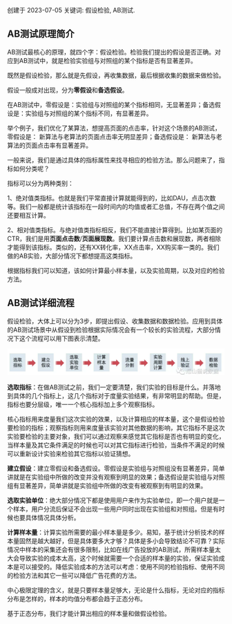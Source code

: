 创建于 2023-07-05
关键词: 假设检验, AB测试.

## **AB测试原理简介**

AB测试最核心的原理，就四个字：假设检验。检验我们提出的假设是否正确。对应到AB测试中，就是检验实验组与对照组的某个指标是否有显著差异。

既然是假设检验，那么就是先假设，再收集数据，最后根据收集的数据来做检验。

假设一般成对出现，分为**零假设**和**备选假设**。

在AB测试中，零假设是：实验组与对照组的某个指标相同，无显著差异；备选假设是：实验组与对照组的某个指标不同，有显著差异。

举个例子，我们优化了某算法，想提高页面的点击率，针对这个场景的AB测试，零假设是： 新算法与老算法的页面点击率无明显差异；备选假设是： 新算法与老算法的页面点击率有显著差异。

一般来说，我们是通过具体的指标属性来找寻相应的检验方法。那么问题来了，指标如何分类呢？

指标可以分为两种类别：

1、绝对值类指标。也就是我们平常直接计算就能得到的，比如DAU，点击次数等。我们一般都是统计该指标在一段时间内的均值或者汇总值，不存在两个值之间还要相互计算。

2、相对值类指标。与绝对值类指标相反，我们不能直接计算得到。比如某页面的CTR，我们是用**页面点击数**/**页面展现数**。我们要计算点击数和展现数，两者相除才能得到该指标。类似的，还有XX转化率，XX点击率，XX购买率一类的。我们做的AB实验，大部分情况下都想提高这类指标。

根据指标我们可以知道，该如何计算最小样本量，以及实验周期，以及对应的检验方法。

## **AB测试详细流程**

假设检验，大体上可以分为3步，即提出假设、收集数据和数据检验。应用到具体的AB测试场景中从假设到检验根据实际情况会有一个较长的实验流程，大部分情况下这个流程可以用下图表示清楚。

![image-20230705151716666](img/image-20230705151716666.png)

**选取指标**：在做AB测试之前，我们一定要清楚，我们实验的目标是什么。并落地到具体的几个指标上，这几个指标对于度量实验结果，有非常明显的帮助。但是，指标也要分层级，唯一一个核心指标加上多个观察指标。

核心指标用来度量我们这次实验的效果，以及计算相应的样本量，这个是假设检验要检验的指标；观察指标则用来度量该实验对其他数据的影响，其它指标不是这次实验要检验的主要对象，我们可以通过观察来感觉其它指标是否也有明显的变化，当样本量及其它条件满足的时候也可以对其它指标进行检验，当条件不满足的时候可以重新设计实验来检验其它指标以验证猜想。

**建立假设**：建立零假设和备选假设。零假设是实验组与对照组没有显著差异，简单讲就是在实验组中所做的改变并没有观察到明显的效果；备选假设是实验组与对照组有显著差异，简单讲就是实验组中所做的改变有被观察到有明显的效果。

**选取实验单位**：绝大部分情况下都是使用用户来作为实验单位，即一个用户就是一个样本，用户分流后保证不会出现一些用户同时出现在实验组和对照组。但是有时候也要具体情况具体分析。

**计算样本量**：计算实验所需要的最小样本量是多少。易知，基于统计分析技术的样本量固然是越大越好，但是具体要多大才够？具体是多小会导致结论不可靠？实际情况中样本的采集还会有很多限制，比如在线广告投放的AB测试，所需样本量太大会导致实验的成本太高，这个时候就需要一个合适的样本量的实验，保证实验成本是可以接受的。降低实验成本的方法可以考虑：使用不同的检验指标、使用不同的检验方法和其它一些可以降低广告花费的方法。

中心极限定理的含义，就是只要样本量足够大，无论是什么指标，无论对应的指标分布是怎样的，样本的均值分布都会趋于正态分布。

基于正态分布，我们才能计算出相应的样本量和做假设检验。